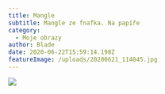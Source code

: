 ```yaml
---
title: Mangle
subtitle: Mangle ze fnafka. Na papíře
category:
  - Moje obrazy
author: Blade
date: 2020-06-22T15:59:14.198Z
featureImage: /uploads/20200621_114045.jpg
---
```

![](/uploads/20200621_114045.jpg)